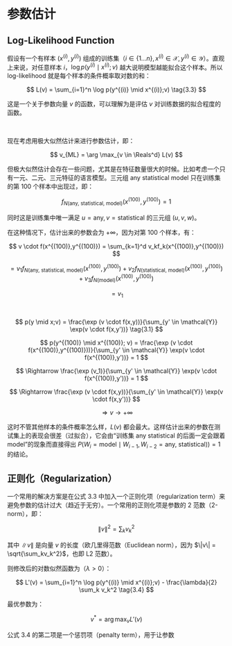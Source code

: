# 参数估计

## Log-Likelihood Function

假设有一个有样本 $(x^{(i)}, y^{(i)})$ 组成的训练集（$i \in \{1...n\},x^{(i)} \in \mathcal{X}, y^{(i)} \in \mathcal{Y}$）。直观上来说，对任意样本 $i$，$\log p(y^{(i)} \mid x^{(i)};v)$ 越大说明模型越能拟合这个样本。所以 log-likelihood 就是每个样本的条件概率取对数的和：

$$
L(v) = \sum_{i=1}^n \log p(y^{(i)} \mid x^{(i)};v) \tag{3.3}
$$

这是一个关于参数向量 $v$ 的函数，可以理解为是评估 $v$ 对训练数据的拟合程度的函数。

&nbsp;

现在考虑用极大似然估计来进行参数估计，即：

$$
v_{ML} = \arg \max_{v \in \Reals^d} L(v)
$$

但极大似然估计会存在一些问题，尤其是在特征数量很大的时候。比如考虑一个只有一元、二元、三元特征的语言模型。三元组 $\text{any statistical model}$ 只在训练集的第 100 个样本中出现过，即：

$$
f_{N(\text{any, statistical, model})}(x^{(100)}, y^{(100)}) = 1
$$

同时这是训练集中唯一满足 $u = \text{any}, v = \text{statistical}$ 的三元组 $(u,v,w)$。

在这种情况下，估计出来的参数会为 $+\infty$，因为对第 100 个样本，有：

$$
v \cdot f(x^{(100)},y^{(100)}) = \sum_{k=1}^d v_kf_k(x^{(100)},y^{(100)})
$$

$$
= v_1f_{N(\text{any, statistical, model})}(x^{(100)},y^{(100)}) + v_2f_{N(\text{statistical, model})}(x^{(100)},y^{(100)}) + v_3f_{N(\text{model})}(x^{(100)},y^{(100)})
$$

$$
= v_1
$$

&nbsp;

$$
p(y \mid x;v) = \frac{\exp (v \cdot f(x,y))}{\sum_{y' \in \mathcal{Y}} \exp(v \cdot f(x,y'))} \tag{3.1}
$$

$$
p(y^{(100)} \mid x^{(100)}; v) = \frac{\exp (v \cdot f(x^{(100)},y^{(100)}))}{\sum_{y' \in \mathcal{Y}} \exp(v \cdot f(x^{(100)},y'))} = 1
$$

$$
\Rightarrow \frac{\exp (v_1)}{\sum_{y' \in \mathcal{Y}} \exp(v \cdot f(x^{(100)},y'))} = 1
$$

$$
\Rightarrow \frac{\exp (v \cdot f(x,y))}{\sum_{y' \in \mathcal{Y}} \exp(v \cdot f(x,y'))}
$$

$$
\Rightarrow v \rightarrow +\infty
$$



这时不管其他样本的条件概率怎么样，$L(v)$ 都会最大。这样估计出来的参数在测试集上的表现会很差（过拟合），它会由“训练集 $\text{any statistical}$ 的后面一定会跟着 $\text{model}$”的现象而直接得出 $P(W_i = \text{model} \mid W_{i-1}, W_{i-2} = \text{any, statistical})) = 1$ 的结论。



## 正则化（Regularization）

一个常用的解决方案是在公式 3.3 中加入一个正则化项（regularization term）来避免参数的估计过大（趋近于无穷）。一个常用的正则化项是参数的 2 范数（2-norm），即：

$$
\| v \|^2 = \sum_k v_k^2
$$

其中 $\|v\|$ 是向量 $v$ 的长度（欧几里得范数（Euclidean norm），因为 $\|v\| = \sqrt{\sum_kv_k^2}$，也即 L2 范数）。

则修改后的对数似然函数为（$\lambda > 0$）：

$$
L'(v) = \sum_{i=1}^n \log p(y^{(i)} \mid x^{(i)};v) - \frac{\lambda}{2} \sum_k v_k^2 \tag{3.4}
$$

最优参数为：

$$
v^* = \arg \max_v L'(v)
$$

公式 3.4 的第二项是一个惩罚项（penalty term），用于让参数